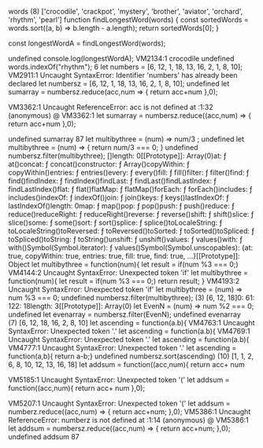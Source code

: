 words
(8) ['crocodile', 'crackpot', 'mystery', 'brother', 'aviator', 'orchard', 'rhythm', 'pearl']
function findLongestWord(words) {
  const sortedWords = words.sort((a, b) => b.length - a.length);
  return sortedWords[0];
}

const longestWordA = findLongestWord(words);

undefined
console.log(longestWordA);
VM2134:1 crocodile
undefined
words.indexOf("rhythm");
6
let numbers = [6, 12, 1, 18, 13, 16, 2, 1, 8, 10];
VM2911:1 Uncaught SyntaxError: Identifier 'numbers' has already been declared
let numbersz = [6, 12, 1, 18, 13, 16, 2, 1, 8, 10];
undefined
let sumarray = numbersz.reduce(acc,num => {
    return acc+num },0);
    
VM3362:1 Uncaught ReferenceError: acc is not defined
    at <anonymous>:1:32
(anonymous) @ VM3362:1
let sumarray = numbersz.reduce((acc,num) => {
    return acc+num },0);
    
undefined
sumarray
87
let multibythree = (num) => num/3 ;
undefined
let multibythree = (num) => {
   return num/3 === 0; }
undefined
numbersz.filter(multibythree);
[]length: 0[[Prototype]]: Array(0)at: ƒ at()concat: ƒ concat()constructor: ƒ Array()copyWithin: ƒ copyWithin()entries: ƒ entries()every: ƒ every()fill: ƒ fill()filter: ƒ filter()find: ƒ find()findIndex: ƒ findIndex()findLast: ƒ findLast()findLastIndex: ƒ findLastIndex()flat: ƒ flat()flatMap: ƒ flatMap()forEach: ƒ forEach()includes: ƒ includes()indexOf: ƒ indexOf()join: ƒ join()keys: ƒ keys()lastIndexOf: ƒ lastIndexOf()length: 0map: ƒ map()pop: ƒ pop()push: ƒ push()reduce: ƒ reduce()reduceRight: ƒ reduceRight()reverse: ƒ reverse()shift: ƒ shift()slice: ƒ slice()some: ƒ some()sort: ƒ sort()splice: ƒ splice()toLocaleString: ƒ toLocaleString()toReversed: ƒ toReversed()toSorted: ƒ toSorted()toSpliced: ƒ toSpliced()toString: ƒ toString()unshift: ƒ unshift()values: ƒ values()with: ƒ with()Symbol(Symbol.iterator): ƒ values()Symbol(Symbol.unscopables): {at: true, copyWithin: true, entries: true, fill: true, find: true, …}[[Prototype]]: Object
let multibythree = function(num){
    let result = if(num %3 === 0;)
VM4144:2 Uncaught SyntaxError: Unexpected token 'if'
let multibythree = function(num){
    let result = if(num %3 === 0;) return result; }
VM4193:2 Uncaught SyntaxError: Unexpected token 'if'
let multibythree = (num) => num %3 === 0; 
undefined
numbersz.filter(multibythree);
(3) [6, 12, 18]0: 61: 122: 18length: 3[[Prototype]]: Array(0)
let EvenN = (num) => num %2 === 0;
undefined
let evenarray = numbersz.filter(EvenN);
undefined
evenarray
(7) [6, 12, 18, 16, 2, 8, 10]
let ascending = function(a.b){
VM4763:1 Uncaught SyntaxError: Unexpected token '.'
let ascending = function(a.b){ 
VM4769:1 Uncaught SyntaxError: Unexpected token '.'
let ascending = function(a.b){ 
VM4777:1 Uncaught SyntaxError: Unexpected token '.'
let ascending = function(a,b){
    return a-b;}
undefined
numbersz.sort(ascending)
(10) [1, 1, 2, 6, 8, 10, 12, 13, 16, 18]
let addsum =  function((acc,num){
    return acc+ num
    
VM5185:1 Uncaught SyntaxError: Unexpected token '('
let addsum =  function((acc,num){
    return acc+ num },0);
    
VM5207:1 Uncaught SyntaxError: Unexpected token '('
let addsum = numberz.reduce((acc,num) => {
    return acc+num;
},0);
VM5386:1 Uncaught ReferenceError: numberz is not defined
    at <anonymous>:1:14
(anonymous) @ VM5386:1
let addsum = numbersz.reduce((acc,num) => {
    return acc+num;
},0);
undefined
addsum
87
